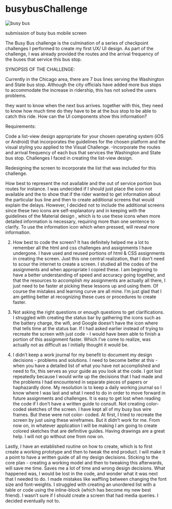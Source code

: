 # busybusChallenge
<img src="assets/images/busybus.png" alt="busy bus">

submission of busy bus mobile screen

The Busy Bus challenge is the culmination of a series of checkpoint challenges I performed to create my first UX/ UI design. As part of the challenge, I was already provided the routes and the arrival frequency of the buses that service this bus stop.

SYNOPSIS OF THE CHALLENGE:

Currently in the Chicago area, there are 7 bus lines serving the Washington and State bus stop. Although the city officials have added more bus stops to accommodate the increase in ridership, this has not solved the users problems.

they want to know when the next bus arrives.
together with this, they need to know how much time do they have to be at the bus stop to be able to catch this ride.
How can the UI components show this information?

Requirements:

Code a list-view design appropriate for your chosen operating system (iOS or Android) that incorporates the guidelines for the chosen platform and the visual styling you applied to the Visual Challenge. -Incorporate the routes and arrival frequency of each bus that services the Washington and State bus stop.
Challenges I faced in creating the list-view design.

Redesigning the screen to incorporate the list that was included for this challenge.

How best to represent the not available and the out of service portion bus routes for instance. I was undecided if I should just place the icon   not available and the to show that if the rider wanted to get information about the particular bus line  and then to create additional screens that would explain the delays. However, I decided not to include the additional screens since these two icons are self-explanatory and in keeping with the guidelines of the Material design , which is to use these icons when more detailed information is necessary, requiring more than one sentence to clarify.  To use the information icon which when pressed, will reveal more information.

2. How best to code the screen? It has definitely helped me a lot to remember all the html and css challenges and assignments I have undergone. I have used and reused portions of html & CSS assignments in creating the screen. Just this one central realization, that I don’t need to scour the internet to create a screen. I studied all the codes of the assignments and when appropriate I copied these. I am beginning to have a better understanding of speed and accuracy going together, and that the resources to accomplish my assignments are actually all there, I just need to be faster at picking these lessons up and using them.  Of course the mistakes and learning curve are all mine. I’m just glad that I am getting better at recognizing these cues or procedures to create faster.

3. Not asking the right questions or enough questions to get clarifications. I struggled with creating the status bar by gathering the icons such as the battery charge, the wifi, and Google doesn’t have the icon where that tells time at the status bar. If I had asked earlier instead of trying to recreate the screen with just code - I would have been able to finish a portion of this assignment faster. Which I’ve come to realize, was actually not as difficult as I initially thought it would be.

4. I didn’t keep a work journal for my benefit to document  my design decisions - problems and solutions. I need to become better at this - when you have a detailed list of what you have not accomplished and need to fix, this serves as your guide as you look at the code. I got lost repeatedly because I would write up the decisions that I had made and the problems I had encountered in separate pieces of papers or haphazardly done. My resolution is to keep a daily  working journal so I know where I was last and what I need to do in order to move forward in future assignments and challenges. It is easy to get lost when reading the code if I don’t have a written guide to consult.
Not creating color-coded sketches of the screen. I have kept all of my busy bus wire frames. But these were not color- coded. At first, I tried to recreate the screen by just using these wireframes. But it didn’t work for me. From now on, in whatever application I will be making I am going to create colored sketches that are definitive guides. Having drawings are a great help. I will not go without one from now on.

Lastly, I have an established routine on how to create, which is to first create a working prototype and then to tweak the end product. I will make it a point to have a written guide of all my design decisions. Sticking to the core plan - creating a working model and then to tweaking this afterwards, will save me time. Saves me a lot of time and wrong design decisions. What happened was, I would be lost in the code, and wonder what it was next that I needed to do. I made mistakes like waffling between changing the font size and font-weights. I struggled with creating an unordered list with a table or code using the inline-block (which has become my new best friend). I wasn’t sure if I should create a screen that had media queries. I decided eventually not to.

